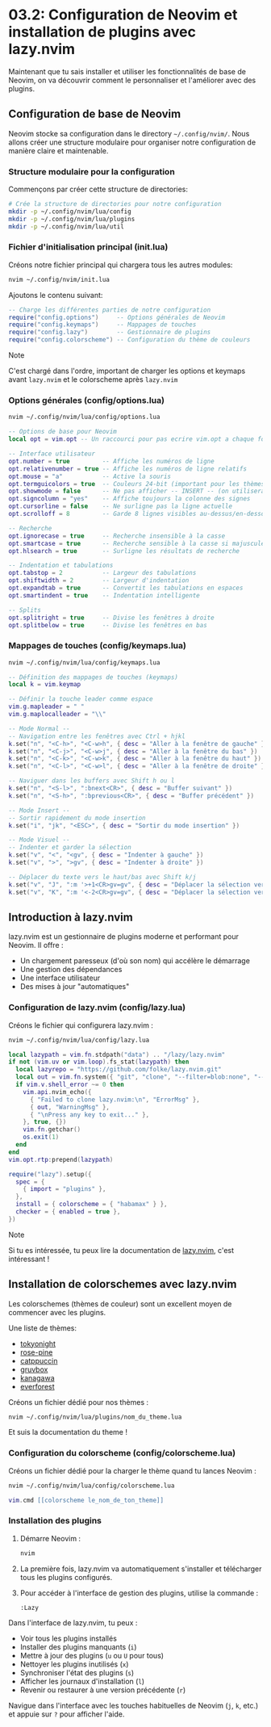 # 03.2: Configuration de Neovim et installation de plugins avec lazy.nvim

Maintenant que tu sais installer et utiliser les fonctionnalités de base de Neovim,
on va découvrir comment le personnaliser et l'améliorer avec des plugins.

## Configuration de base de Neovim

Neovim stocke sa configuration dans le directory `~/.config/nvim/`.
Nous allons créer une structure modulaire pour organiser notre configuration de manière claire et maintenable.

### Structure modulaire pour la configuration

Commençons par créer cette structure de directories:

```bash
# Crée la structure de directories pour notre configuration
mkdir -p ~/.config/nvim/lua/config
mkdir -p ~/.config/nvim/lua/plugins
mkdir -p ~/.config/nvim/lua/util
```

### Fichier d'initialisation principal (init.lua)

Créons notre fichier principal qui chargera tous les autres modules:

```bash
nvim ~/.config/nvim/init.lua
```

Ajoutons le contenu suivant:

```lua
-- Charge les différentes parties de notre configuration
require("config.options")     -- Options générales de Neovim
require("config.keymaps")     -- Mappages de touches
require("config.lazy")        -- Gestionnaire de plugins
require("config.colorscheme") -- Configuration du thème de couleurs
```

> [!NOTE]
>
> C'est chargé dans l'ordre, important de charger les options et keymaps avant `lazy.nvim` et le colorscheme après `lazy.nvim`

### Options générales (config/options.lua)

```bash
nvim ~/.config/nvim/lua/config/options.lua
```

```lua
-- Options de base pour Neovim
local opt = vim.opt -- Un raccourci pour pas ecrire vim.opt a chaque fois

-- Interface utilisateur
opt.number = true         -- Affiche les numéros de ligne
opt.relativenumber = true -- Affiche les numéros de ligne relatifs
opt.mouse = "a"           -- Active la souris
opt.termguicolors = true  -- Couleurs 24-bit (important pour les thèmes)
opt.showmode = false      -- Ne pas afficher -- INSERT -- (on utilisera une statusline)
opt.signcolumn = "yes"    -- Affiche toujours la colonne des signes
opt.cursorline = false    -- Ne surligne pas la ligne actuelle
opt.scrolloff = 8         -- Garde 8 lignes visibles au-dessus/en-dessous du curseur

-- Recherche
opt.ignorecase = true     -- Recherche insensible à la casse
opt.smartcase = true      -- Recherche sensible à la casse si majuscules
opt.hlsearch = true       -- Surligne les résultats de recherche

-- Indentation et tabulations
opt.tabstop = 2           -- Largeur des tabulations
opt.shiftwidth = 2        -- Largeur d'indentation
opt.expandtab = true      -- Convertit les tabulations en espaces
opt.smartindent = true    -- Indentation intelligente

-- Splits
opt.splitright = true     -- Divise les fenêtres à droite
opt.splitbelow = true     -- Divise les fenêtres en bas
```

### Mappages de touches (config/keymaps.lua)

```bash
nvim ~/.config/nvim/lua/config/keymaps.lua
```

```lua
-- Définition des mappages de touches (keymaps)
local k = vim.keymap

-- Définir la touche leader comme espace
vim.g.mapleader = " "
vim.g.maplocalleader = "\\"

-- Mode Normal --
-- Navigation entre les fenêtres avec Ctrl + hjkl
k.set("n", "<C-h>", "<C-w>h", { desc = "Aller à la fenêtre de gauche" })
k.set("n", "<C-j>", "<C-w>j", { desc = "Aller à la fenêtre du bas" })
k.set("n", "<C-k>", "<C-w>k", { desc = "Aller à la fenêtre du haut" })
k.set("n", "<C-l>", "<C-w>l", { desc = "Aller à la fenêtre de droite" })

-- Naviguer dans les buffers avec Shift h ou l
k.set("n", "<S-l>", ":bnext<CR>", { desc = "Buffer suivant" })
k.set("n", "<S-h>", ":bprevious<CR>", { desc = "Buffer précédent" })

-- Mode Insert --
-- Sortir rapidement du mode insertion
k.set("i", "jk", "<ESC>", { desc = "Sortir du mode insertion" })

-- Mode Visuel --
-- Indenter et garder la sélection
k.set("v", "<", "<gv", { desc = "Indenter à gauche" })
k.set("v", ">", ">gv", { desc = "Indenter à droite" })

-- Déplacer du texte vers le haut/bas avec Shift k/j
k.set("v", "J", ":m '>+1<CR>gv=gv", { desc = "Déplacer la sélection vers le bas" })
k.set("v", "K", ":m '<-2<CR>gv=gv", { desc = "Déplacer la sélection vers le haut" })
```

## Introduction à lazy.nvim

lazy.nvim est un gestionnaire de plugins moderne et performant pour Neovim. Il offre :
- Un chargement paresseux (d'où son nom) qui accélère le démarrage
- Une gestion des dépendances
- Une interface utilisateur
- Des mises à jour "automatiques"

### Configuration de lazy.nvim (config/lazy.lua)

Créons le fichier qui configurera lazy.nvim :

```bash
nvim ~/.config/nvim/lua/config/lazy.lua
```

```lua
local lazypath = vim.fn.stdpath("data") .. "/lazy/lazy.nvim"
if not (vim.uv or vim.loop).fs_stat(lazypath) then
  local lazyrepo = "https://github.com/folke/lazy.nvim.git"
  local out = vim.fn.system({ "git", "clone", "--filter=blob:none", "--branch=stable", lazyrepo, lazypath })
  if vim.v.shell_error ~= 0 then
    vim.api.nvim_echo({
      { "Failed to clone lazy.nvim:\n", "ErrorMsg" },
      { out, "WarningMsg" },
      { "\nPress any key to exit..." },
    }, true, {})
    vim.fn.getchar()
    os.exit(1)
  end
end
vim.opt.rtp:prepend(lazypath)

require("lazy").setup({
  spec = {
    { import = "plugins" },
  },
  install = { colorscheme = { "habamax" } },
  checker = { enabled = true },
})
```

> [!NOTE]
>
> Si tu es intéressée, tu peux lire la documentation de [lazy.nvim](https://lazy.folke.io/), c'est intéressant !

## Installation de colorschemes avec lazy.nvim

Les colorschemes (thèmes de couleur) sont un excellent moyen de commencer avec les plugins.

Une liste de thèmes:
* [tokyonight](https://github.com/folke/tokyonight.nvim)
* [rose-pine](https://github.com/rose-pine/neovim)
* [catppuccin](https://github.com/catppuccin/nvim)
* [gruvbox](https://github.com/ellisonleao/gruvbox.nvim)
* [kanagawa](https://github.com/rebelot/kanagawa.nvim)
* [everforest](https://github.com/sainnhe/everforest)

Créons un fichier dédié pour nos thèmes :

```bash
nvim ~/.config/nvim/lua/plugins/nom_du_theme.lua
```

Et suis la documentation du theme !

### Configuration du colorscheme (config/colorscheme.lua)

Créons un fichier dédié pour la charger le thème quand tu lances Neovim :

```bash
nvim ~/.config/nvim/lua/config/colorscheme.lua
```

```lua
vim.cmd [[colorscheme le_nom_de_ton_theme]]
```

### Installation des plugins

1. Démarre Neovim :
   ```bash
   nvim
   ```

2. La première fois, lazy.nvim va automatiquement s'installer et télécharger tous les plugins configurés.

3. Pour accéder à l'interface de gestion des plugins, utilise la commande :
   ```
   :Lazy
   ```

Dans l'interface de lazy.nvim, tu peux :
- Voir tous les plugins installés
- Installer des plugins manquants (`i`)
- Mettre à jour des plugins (`u` ou `U` pour tous)
- Nettoyer les plugins inutilisés (`x`)
- Synchroniser l'état des plugins (`s`)
- Afficher les journaux d'installation (`l`)
- Revenir ou restaurer à une version précédente (`r`)

Navigue dans l'interface avec les touches habituelles de Neovim (`j`, `k`, etc.) et appuie sur `?` pour afficher l'aide.

